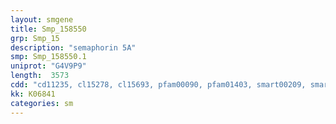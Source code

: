 ```yaml
---
layout: smgene
title: Smp_158550
grp: Smp_15
description: "semaphorin 5A"
smp: Smp_158550.1
uniprot: "G4V9P9"
length:  3573
cdd: "cd11235, cl15278, cl15693, pfam00090, pfam01403, smart00209, smart00630"
kk: K06841
categories: sm
---
```

